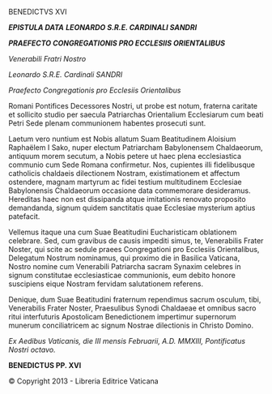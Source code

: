 BENEDICTVS XVI

***EPISTULA DATA*** ***LEONARDO S.R.E. CARDINALI SANDRI***

***PRAEFECTO CONGREGATIONIS PRO ECCLESIIS ORIENTALIBUS***

*Venerabili Fratri Nostro*

*Leonardo S.R.E. Cardinali SANDRI*

*Praefecto Congregationis pro Ecclesiis Orientalibus*

Romani Pontifices Decessores Nostri, ut probe est notum, fraterna caritate et sollicito studio per saecula Patriarchas Orientalium Ecclesiarum cum beati Petri Sede plenam communionem habentes prosecuti sunt.

Laetum vero nuntium est Nobis allatum Suam Beatitudinem Aloisium Raphaëlem I Sako, nuper electum Patriarcham Babylonensem Chaldaeorum, antiquum morem secutum, a Nobis petere ut haec plena ecclesiastica communio cum Sede Romana confirmetur. Nos, cupientes illi fidelibusque catholicis chaldaeis dilectionem Nostram, existimationem et affectum ostendere, magnam martyrum ac fidei testium multitudinem Ecclesiae Babylonensis Chaldaeorum occasione data commemorare desideramus. Hereditas haec non est dissipanda atque imitationis renovato proposito demandanda, signum quidem sanctitatis quae Ecclesiae mysterium aptius patefacit.

Vellemus itaque una cum Suae Beatitudini Eucharisticam oblationem celebrare. Sed, cum gravibus de causis impediti simus, te, Venerabilis Frater Noster, qui scite ac sedule praees Congregationi pro Ecclesiis Orientalibus, Delegatum Nostrum nominamus, qui proximo die in Basilica Vaticana, Nostro nomine cum Venerabili Patriarcha sacram Synaxim celebres in signum constitutae ecclesiasticae communionis, eum debito honore suscipiens eique Nostram fervidam salutationem referens.

Denique, dum Suae Beatitudini fraternum rependimus sacrum osculum, tibi, Venerabilis Frater Noster, Praesulibus Synodi Chaldaeae et omnibus sacro ritui interfuturis Apostolicam Benedictionem impertimur supernorum munerum conciliatricem ac signum Nostrae dilectionis in Christo Domino.

*Ex Aedibus Vaticanis, die III mensis Februarii, A.D. MMXIII, Pontificatus Nostri octavo.*

**BENEDICTUS PP. XVI**

© Copyright 2013 - Libreria Editrice Vaticana